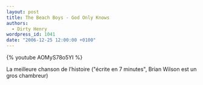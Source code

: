 ```yaml
---
layout: post
title: The Beach Boys - God Only Knows
authors:
  - Dirty Henry
wordpress_id: 1041
date: "2006-12-25 12:00:00 +0100"
---
```


{% youtube AOMyS78o5YI %}

La meilleure chanson de l’histoire ("écrite en 7 minutes", Brian Wilson est un
gros chambreur)
